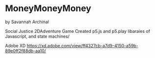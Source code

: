 # MoneyMoneyMoney
by Savannah Archinal 

Social Justice 2DAdventure Game 
Created p5.js and p5.play libaraies of Javascript, and state machines/ 

Adobe XD
https://xd.adobe.com/view/ff4327cb-a7d9-4150-a59b-89e0ff2f88db-aa10/

